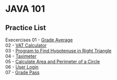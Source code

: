 # JAVA 101

## Practice List
Execercises
01 - [Grade Average](https://github.com/malidegirmenci/Java101Path/tree/6fe38d329b3c92b7bead87f1c4de325fcfd63c8f/Practice/Ex00_GradeAverage)  
02 - [VAT Calculator](https://github.com/malidegirmenci/Java101Path/tree/6fe38d329b3c92b7bead87f1c4de325fcfd63c8f/Practice/Ex01_VATCalculate)  
03 - [Program to Find Hypotenuse in Right Triangle](https://github.com/malidegirmenci/Java101Path/tree/6fe38d329b3c92b7bead87f1c4de325fcfd63c8f/Practice/Ex02_RightTriangleHypotenuseCircumferenceAndAreaCalc)  
04 - [Taximeter](https://github.com/malidegirmenci/Java101Path/tree/6fe38d329b3c92b7bead87f1c4de325fcfd63c8f/Practice/Ex03_Taximeter)  
05 - [Calculate Area and Perimeter of a Circle](https://github.com/malidegirmenci/Java101Path/tree/6fe38d329b3c92b7bead87f1c4de325fcfd63c8f/Practice/Ex04_CircleCircumferenceAndAreaCalc)  
06 - [User Login](https://github.com/malidegirmenci/Java101Path/tree/6fe38d329b3c92b7bead87f1c4de325fcfd63c8f/Practice/Ex06_UserLogin)  
07 - [Grade Pass](https://github.com/malidegirmenci/Java101Path/tree/6fe38d329b3c92b7bead87f1c4de325fcfd63c8f/Practice/Ex07_GradePass)  
